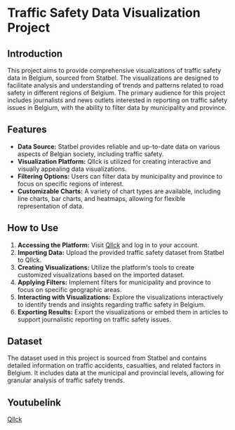 # Traffic Safety Data Visualization Project

## Introduction
This project aims to provide comprehensive visualizations of traffic safety data in Belgium, sourced from Statbel. The visualizations are designed to facilitate analysis and understanding of trends and patterns related to road safety in different regions of Belgium. The primary audience for this project includes journalists and news outlets interested in reporting on traffic safety issues in Belgium, with the ability to filter data by municipality and province.

## Features
- **Data Source:** Statbel provides reliable and up-to-date data on various aspects of Belgian society, including traffic safety.
- **Visualization Platform:** Qllck is utilized for creating interactive and visually appealing data visualizations.
- **Filtering Options:** Users can filter data by municipality and province to focus on specific regions of interest.
- **Customizable Charts:** A variety of chart types are available, including line charts, bar charts, and heatmaps, allowing for flexible representation of data.

## How to Use
1. **Accessing the Platform:** Visit [Qllck](https://www.qllck.io) and log in to your account.
2. **Importing Data:** Upload the provided traffic safety dataset from Statbel to Qllck.
3. **Creating Visualizations:** Utilize the platform's tools to create customized visualizations based on the imported dataset.
4. **Applying Filters:** Implement filters for municipality and province to focus on specific geographic areas.
5. **Interacting with Visualizations:** Explore the visualizations interactively to identify trends and insights regarding traffic safety in Belgium.
6. **Exporting Results:** Export the visualizations or embed them in articles to support journalistic reporting on traffic safety issues.

## Dataset
The dataset used in this project is sourced from Statbel and contains detailed information on traffic accidents, casualties, and related factors in Belgium. It includes data at the municipal and provincial levels, allowing for granular analysis of traffic safety trends.

## Youtubelink
[Qllck](https://www.youtube.com/watch?v=YUKYCQN7Yzo)
